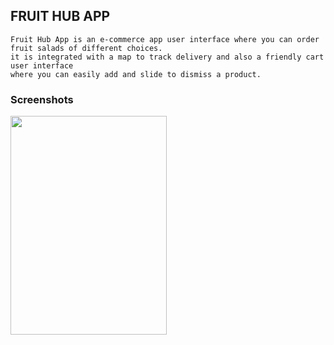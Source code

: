   ## FRUIT HUB APP
    Fruit Hub App is an e-commerce app user interface where you can order fruit salads of different choices.
    it is integrated with a map to track delivery and also a friendly cart user interface
    where you can easily add and slide to dismiss a product.

  ### Screenshots
 
 <img src="https://github.com/Toyyibolo/fruit_hub_ecommerce/assets/67557361/02554c99-0a59-4e8b-8729-7fb18555737e" width="250" height="350">

 

